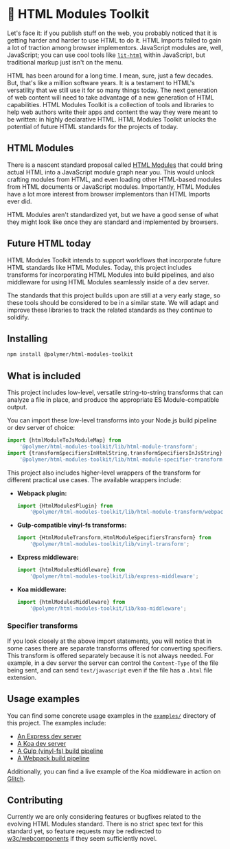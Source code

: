 # 🍢 HTML Modules Toolkit

Let's face it: if you publish stuff on the web, you probably noticed that
it is getting harder and harder to use HTML to do it. HTML Imports failed to
gain a lot of traction among browser implementors. JavaScript modules are, well,
JavaScript; you can use cool tools like
[`lit-html`](https://github.com/polymerlabs/lit-html) within JavaScript, but
traditional markup just isn't on the menu.

HTML has been around for a long time. I mean, sure, just a few decades. But,
that's like a million software years. It is a testament to HTML's versatility
that we still use it for so many things today. The next generation of web
content will need to take advantage of a new generation of HTML capabilities.
HTML Modules Toolkit is a collection of tools and libraries to help web authors
write their apps and content the way they were meant to be written: in highly
declarative HTML. HTML Modules Toolkit unlocks the potential of future HTML
standards for the projects of today.

## HTML Modules

There is a nascent standard proposal called
[HTML Modules](https://github.com/w3c/webcomponents/issues/645) that could
bring actual HTML into a JavaScript module graph near you. This would unlock
crafting modules from HTML, and even loading other HTML-based modules from HTML
documents or JavaScript modules. Importantly, HTML Modules have a lot more
interest from browser implementors than HTML Imports ever did.

HTML Modules aren't standardized yet, but we have a good sense of what they
might look like once they are standard and implemented by browsers.

## Future HTML today

HTML Modules Toolkit intends to support workflows that incorporate future HTML
standards like HTML Modules. Today, this project includes transforms for
incorporating HTML Modules into build pipelines, and also middleware for using
HTML Modules seamlessly inside of a dev server.

The standards that this project builds upon are still at a very early stage,
so these tools should be considered to be in a similar state. We will adapt and
improve these libraries to track the related standards as they continue to
solidify.

## Installing

```sh
npm install @polymer/html-modules-toolkit
```

## What is included

This project includes low-level, versatile string-to-string transforms that can
analyze a file in place, and produce the appropriate ES Module-compatible
output.

You can import these low-level transforms into your Node.js build pipeline or
dev server of choice:

```javascript
import {htmlModuleToJsModuleMap} from
    '@polymer/html-modules-toolkit/lib/html-module-transform';
import {transformSpecifiersInHtmlString,transformSpecifiersInJsString} from
    '@polymer/html-modules-toolkit/lib/html-module-specifier-transform';
```

This project also includes higher-level wrappers of the transform for different
practical use cases. The available wrappers include:

 - **Webpack plugin:**
   ```javascript
   import {HtmlModulesPlugin} from
       '@polymer/html-modules-toolkit/lib/html-module-transform/webpack-plugin';
   ```
 - **Gulp-compatible vinyl-fs transforms:** 
   ```javascript
   import {HtmlModuleTransform,HtmlModuleSpecifiersTransform} from
       '@polymer/html-modules-toolkit/lib/vinyl-transform';
   ```
 - **Express middleware:** 
   ```javascript
   import {htmlModulesMiddleware} from
       '@polymer/html-modules-toolkit/lib/express-middleware';
   ```
 - **Koa middleware:**
   ```javascript
   import {htmlModulesMiddleware} from
       '@polymer/html-modules-toolkit/lib/koa-middleware';
   ```

### Specifier transforms

If you look closely at the above import statements, you will notice that in some
cases there are separate transforms offered for converting specifiers. This
transform is offered separately because it is not always needed. For example, in
a dev server the server can control the `Content-Type` of the file being sent,
and can send `text/javascript` even if the file has a `.html` file extension.

## Usage examples

You can find some concrete usage examples in the
[`examples/`](https://github.com/PolymerLabs/html-modules-toolkit/tree/master/examples) directory
of this project. The examples include:

 - [An Express dev server](https://github.com/PolymerLabs/html-modules-toolkit/blob/master/examples/express)
 - [A Koa dev server](https://github.com/PolymerLabs/html-modules-toolkit/blob/master/examples/koa)
 - [A Gulp (vinyl-fs) build pipeline](https://github.com/PolymerLabs/html-modules-toolkit/blob/master/examples/gulp)
 - [A Webpack build pipeline](https://github.com/PolymerLabs/html-modules-toolkit/blob/master/examples/webpack)

Additionally, you can find a live example of the Koa middleware in action on
[Glitch](https://glitch.com/edit/#!/html-modules).

## Contributing

Currently we are only considering features or bugfixes related to the evolving
HTML Modules standard. There is no strict spec text for this standard yet, so
feature requests may be redirected to
[w3c/webcomponents](https://github.com/w3c/webcomponents) if they seem
sufficiently novel.

